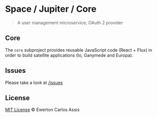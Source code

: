 # Space / Jupiter / Core

> A user management microservice; OAuth 2 provider

## Core

The `core` subproject provides reusable JavaScript code (React + Flux) in order
to build satellite applications (Io, Ganymede and Europa).

## Issues

Please take a look at [/issues](https://github.com/earaujoassis/space/issues)

## License

[MIT License](http://earaujoassis.mit-license.org/) &copy; Ewerton Carlos Assis
